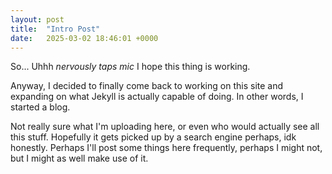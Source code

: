 ```yaml
---
layout: post
title:  "Intro Post"
date:   2025-03-02 18:46:01 +0000
---
```

So... Uhhh *nervously taps mic* I hope this thing is working.

Anyway, I decided to finally come back to working on this site and expanding on what Jekyll is actually capable of doing. In other words, I started a blog.

Not really sure what I'm uploading here, or even who would actually see all this stuff. Hopefully it gets picked up by a search engine perhaps,  idk honestly. Perhaps I'll post some things here frequently, perhaps I might not, but I might as well make use of it.